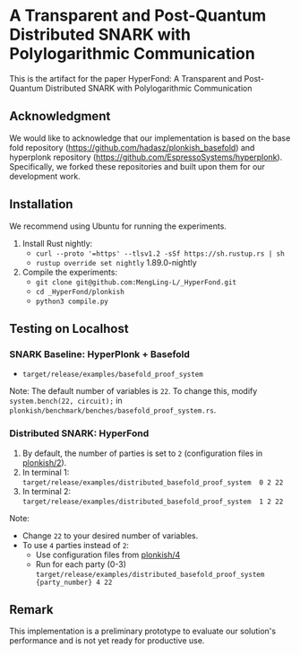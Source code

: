 # A Transparent and Post-Quantum Distributed SNARK with Polylogarithmic Communication
This is the artifact for the paper HyperFond: A Transparent and Post-Quantum Distributed SNARK with Polylogarithmic Communication

## Acknowledgment

We would like to acknowledge that our implementation is based on the base fold repository (https://github.com/hadasz/plonkish_basefold) and hyperplonk repository (https://github.com/EspressoSystems/hyperplonk). Specifically, we forked these repositories and built upon them for our development work. 

## Installation
We recommend using Ubuntu for running the experiments.
1. Install Rust nightly:
   - `curl --proto '=https' --tlsv1.2 -sSf https://sh.rustup.rs | sh`
   - `rustup override set nightly` 1.89.0-nightly
2. Compile the experiments:
   - `git clone git@github.com:MengLing-L/_HyperFond.git`
   - `cd _HyperFond/plonkish`
   - `python3 compile.py`

## Testing on Localhost

### SNARK Baseline: HyperPlonk + Basefold
- `target/release/examples/basefold_proof_system `
  
Note: The default number of variables is `22`. To change this, modify `system.bench(22, circuit);` in `plonkish/benchmark/benches/basefold_proof_system.rs`.

### Distributed SNARK: HyperFond 
1. By default, the number of parties is set to `2` (configuration files in [plonkish/2](plonkish/2)).
2. In terminal 1:
   `target/release/examples/distributed_basefold_proof_system  0 2 22`
3. In terminal 2:
    `target/release/examples/distributed_basefold_proof_system  1 2 22`

Note: 
- Change `22` to your desired number of variables.
- To use `4` parties instead of `2`:
  - Use configuration files from [plonkish/4](plonkish/4)
  - Run for each party (0-3)
  `target/release/examples/distributed_basefold_proof_system {party_number} 4 22`  
## Remark
This implementation is a preliminary prototype to evaluate our solution's performance and is not yet ready for productive use.
